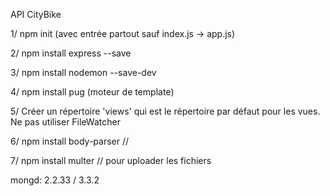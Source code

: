 API CityBike

1/ npm init (avec entrée partout sauf index.js -> app.js)

2/ npm install express --save 

3/ npm install nodemon --save-dev

4/ npm install pug (moteur de template)

5/ Créer un répertoire 'views' qui est le répertoire par défaut pour les vues.
Ne pas utiliser FileWatcher

6/ npm install body-parser // 

7/ npm install multer // pour uploader les fichiers

mongd: 2.2.33 / 3.3.2
